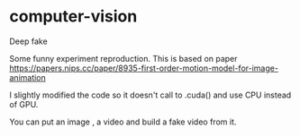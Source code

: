 # computer-vision
Deep fake

Some funny experiment reproduction. This is based on paper https://papers.nips.cc/paper/8935-first-order-motion-model-for-image-animation

I slightly modified the code so it doesn't call to .cuda() and use CPU instead of GPU.

You can put an image , a video and build a fake video from it. 
